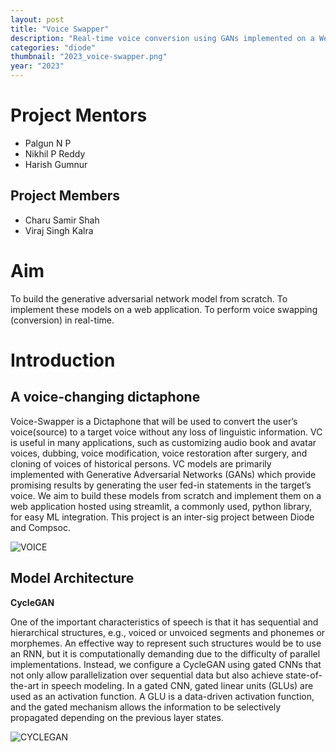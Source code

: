 ```yaml
---
layout: post
title: "Voice Swapper"
description: "Real-time voice conversion using GANs implemented on a WebApp"
categories: "diode"
thumbnail: "2023_voice-swapper.png"
year: "2023"
---
```


# Project Mentors

- Palgun N P
- Nikhil P Reddy
- Harish Gumnur

## Project Members

- Charu Samir Shah
- Viraj Singh Kalra

# Aim

To build the generative adversarial network model from scratch. To implement these models on a web application. To perform voice swapping (conversion) in real-time.

# Introduction

## A voice-changing dictaphone

Voice-Swapper is a Dictaphone that will be used to convert the user’s voice(source) to a target voice without any loss of linguistic information. VC is useful in many applications, such as customizing audio book and avatar voices, dubbing, voice modification, voice restoration after surgery, and cloning of voices of historical persons. VC models are primarily implemented with Generative Adversarial Networks (GANs) which provide promising results by generating the user fed-in statements in the target’s voice. We aim to build these models from scratch and implement them on a web application hosted using streamlit, a commonly used, python library, for easy ML integration. This project is an inter-sig project between Diode and Compsoc.

![VOICE](/virtual-expo/assets/img/diode/voice.png)

## Model Architecture

**CycleGAN**

One of the important characteristics of speech is that it has sequential and hierarchical structures, e.g., voiced or unvoiced segments and phonemes or morphemes. An effective way to represent such structures would be to use an RNN, but it is computationally demanding due to the difficulty of parallel implementations. Instead, we configure a CycleGAN using gated CNNs that not only allow parallelization over sequential data but also achieve state-of-the-art in speech modeling. In a gated CNN, gated linear units (GLUs) are used as an activation function. A GLU is a data-driven activation function, and the gated mechanism allows the information to be selectively propagated depending on the previous layer states.

![CYCLEGAN](/virtual-expo/assets/img/diode/cyclegan.jpg)